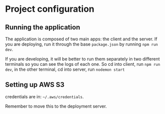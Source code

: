 # Project configuration

## Running the application

The application is composed of two main apps: the client and the server. If you are deploying, run it through the base `package.json` by running `npm run dev`.

If you are developing, it will be better to run them separately in two different terminals so you can see the logs of each one. So cd into client, run `npm run dev`, in the other terminal, cd into server, run `nodemon start`

## Setting up AWS S3

credentials are in: `~/.aws/credentials`.

Remember to move this to the deployment server.